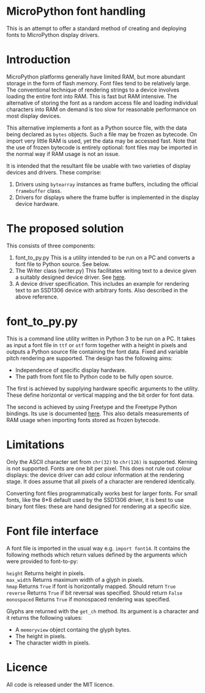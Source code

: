 # MicroPython font handling

This is an attempt to offer a standard method of creating and deploying fonts
to MicroPython display drivers.

# Introduction

MicroPython platforms generally have limited RAM, but more abundant storage in
the form of flash memory. Font files tend to be relatively large. The
conventional technique of rendering strings to a device involves loading the
entire font into RAM. This is fast but RAM intensive. The alternative of storing
the font as a random access file and loading individual characters into RAM on
demand is too slow for reasonable performance on most display devices.

This alternative implements a font as a Python source file, with the data being
declared as ``bytes`` objects. Such a file may be frozen as bytecode. On import
very little RAM is used, yet the data may be accessed fast. Note that the use
of frozen bytecode is entirely optional: font files may be imported in the
normal way if RAM usage is not an issue.

It is intended that the resultant file be usable with two varieties of display
devices and drivers. These comprise:

 1. Drivers using ``bytearray`` instances as frame buffers, including the
 official ``framebuffer`` class.
 2. Drivers for displays where the frame buffer is implemented in the display
 device hardware.

# The proposed solution

This consists of three components:

 1. font_to_py.py This is a utility intended to be run on a PC and converts a
 font file to Python source. See below.
 2. The Writer class (writer.py) This facilitates writing text to a device
 given a suitably designed device driver. See [here](./DRIVERS.md).
 3. A device driver specification. This includes an example for rendering text
 to an SSD1306 device with arbitrary fonts. Also described in the above reference.

# font_to_py.py

This is a command line utility written in Python 3 to be run on a PC. It takes
as input a font file in ``ttf`` or ``otf`` form together with a height in pixels
and outputs a Python source file containing the font data. Fixed and variable
pitch rendering are supported. The design has the following aims:

 * Independence of specific display hardware.
 * The path from font file to Python code to be fully open source.

The first is achieved by supplying hardware specific arguments to the utility.
These define horizontal or vertical mapping and the bit order for font data.

The second is achieved by using Freetype and the Freetype Python bindings. Its
use is documented [here](./FONT_TO_PY.md). This also details measurements of
RAM usage when importing fonts stored as frozen bytecode.

# Limitations

Only the ASCII character set from ``chr(32)`` to ``chr(126)`` is supported.
Kerning is not supported. Fonts are one bit per pixel. This does not rule out
colour displays: the device driver can add colour information at the rendering
stage. It does assume that all pixels of a character are rendered identically.

Converting font files programmatically works best for larger fonts. For small
fonts, like the 8*8 default used by the SSD1306 driver, it is best to use
binary font files: these are hand designed for rendering at a specific size.

# Font file interface

A font file is imported in the usual way e.g. ``import font14``. It contains
the following methods which return values defined by the arguments which were
provided to font-to-py:

``height`` Returns height in pixels.  
``max_width`` Returns maximum width of a glyph in pixels.  
``hmap`` Returns ``True`` if font is horizontally mapped. Should return ``True``  
``reverse`` Returns ``True`` if bit reversal was specified. Should return ``False``  
``monospaced`` Returns ``True`` if monospaced rendering was specified.  

Glyphs are returned with the ``get_ch`` method. Its argument is a character
and it returns the following values:

 * A ``memoryview`` object containg the glyph bytes.
 * The height in pixels.
 * The character width in pixels.

# Licence

All code is released under the MIT licence.
